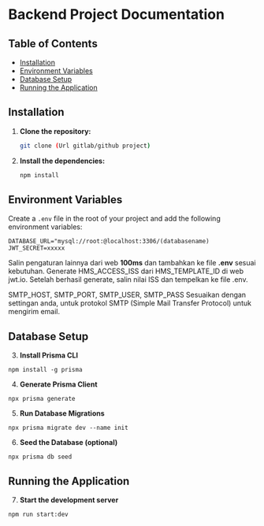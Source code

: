 # Backend Project Documentation

## Table of Contents
- [Installation](#installation)
- [Environment Variables](#environment-variables)
- [Database Setup](#database-setup)
- [Running the Application](#running-the-application)


## Installation

1. **Clone the repository:**
    ```sh
    git clone (Url gitlab/github project)
    ```

2. **Install the dependencies:**
    ```sh
    npm install
    ```

## Environment Variables

Create a `.env` file in the root of your project and add the following environment variables:

```env
DATABASE_URL="mysql://root:@localhost:3306/(databasename)
JWT_SECRET=xxxxx
```
Salin pengaturan lainnya dari web **100ms** dan tambahkan ke file **.env** sesuai kebutuhan.
Generate HMS_ACCESS_ISS dari HMS_TEMPLATE_ID di web jwt.io.
Setelah berhasil generate, salin nilai ISS dan tempelkan ke file .env.

SMTP_HOST, SMTP_PORT, SMTP_USER, SMTP_PASS 
Sesuaikan dengan settingan anda, untuk protokol SMTP (Simple Mail Transfer Protocol) untuk mengirim email.

## Database Setup
3. **Install Prisma CLI**

```
npm install -g prisma
```

4. **Generate Prisma Client**
```
npx prisma generate
```

5. **Run Database Migrations**
```
npx prisma migrate dev --name init

```

6. **Seed the Database (optional)**

```
npx prisma db seed

``` 

## Running the Application

7. **Start the development server**
```
npm run start:dev
```
